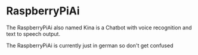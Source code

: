 # RaspberryPiAi

The RaspberryPiAi also named Kina is a Chatbot with voice recognition and text to speech output. 

The RaspberryPiAi is currently just in german so don't get confused
